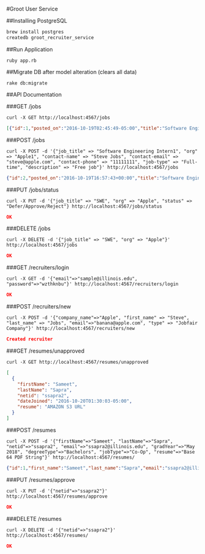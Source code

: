 #Groot User Service

##Installing PostgreSQL
```sh
brew install postgres
createdb groot_recruiter_service
```
##Run Application
```
ruby app.rb
```

##Migrate DB after model alteration (clears all data)
```
rake db:migrate
```

##API Documentation

###GET /jobs

`curl -X GET http://localhost:4567/jobs`

```json
[{"id":1,"posted_on":"2016-10-19T02:45:49-05:00","title":"Software Engineering Intern","company":"Apple","contact_name":"Steve Jobs","contact_email":"steve@apple.com","contact_phone":"11111111","job_type":"Full-time","description":"Free job"}]
```

###POST /jobs

`curl -X POST -d '{"job_title" => "Software Engineering Intern1", "org" => "Apple1", "contact-name" => "Steve Jobs", "contact-email" => "steve@apple.com", "contact-phone" => "11111111", "job-type" => "Full-time", "description" => "Free job"}' http://localhost:4567/jobs`

```json
{"id":2,"posted_on":"2016-10-19T16:57:43+00:00","title":"Software Engineering Intern1","company":"Apple1","contact_name":"Steve Jobs","contact_email":"steve@apple.com","contact_phone":"11111111","job_type":"Full-time","description":"Free job"}
```

###PUT /jobs/status

`curl -X PUT -d '{"job_title" => "SWE", "org" => "Apple", "status" => "Defer/Approve/Reject"} http://localhost:4567/jobs/status`

```json
OK
```

###DELETE /jobs

`curl -X DELETE -d '{"job_title" => "SWE", "org" => "Apple"}' http://localhost:4567/jobs`

```json
OK
```

###GET /recruiters/login

`curl -X GET -d '{"email"=>"sample@illinois.edu", "password"=>"wzthknbu"}' http://localhost:4567/recruiters/login`

```json
OK
```

###POST /recruiters/new

`curl -X POST -d '{"company_name"=>"Apple", "first_name" => "Steve", "last_name" => "Jobs", "email"=>"banana@apple.com", "type" => "Jobfair Company"}' http://localhost:4567/recruiters/new`

```json
Created recruiter
```

###GET /resumes/unapproved

`curl -X GET http://localhost:4567/resumes/unapproved`

```json
[
  {
    "firstName": "Sameet",
    "lastName": "Sapra",
    "netid": "ssapra2",
    "dateJoined": "2016-10-20T01:30:03-05:00",
    "resume": "AMAZON S3 URL"
  }
]
```

###POST /resumes

`curl -X POST -d '{"firstName"=>"Sameet", "lastName"=>"Sapra", "netid"=>"ssapra2", "email"=>"ssapra2@illinois.edu", "gradYear"=>"May 2018", "degreeType"=>"Bachelors", "jobType"=>"Co-Op", "resume"=>"Base 64 PDF String"}' http://localhost:4567/resumes/`

```json
{"id":1,"first_name":"Sameet","last_name":"Sapra","email":"ssapra2@illinois.edu","graduation_date":"2016-05-01T00:00:00+00:00","degree_type":"Bachelors","job_type":"Internship","netid":"ssapra2","date_joined":"2016-10-20T01:30:03+00:00","token":null,"admin":null,"active":null,"approved_resume":false}
```

###PUT /resumes/approve

`curl -X PUT -d '{"netid"=>"ssapra2"}' http://localhost:4567/resumes/approve`

```json
OK
```

###DELETE /resumes

`curl -X DELETE -d '{"netid"=>"ssapra2"}' http://localhost:4567/resumes/`

```json
OK
```